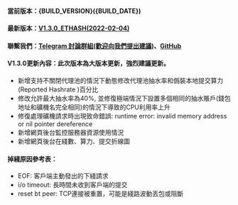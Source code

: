 #### 當前版本：{BUILD_VERSION}({BUILD_DATE})
#### 最新版本：[V1.3.0_ETHASH(2022-02-04)](https://github.com/GoMinerProxy/GoMinerProxy/releases/tag/1.3.0)
#### 聯繫我們：[Telegram 討論群組(歡迎向我們提出建議)](https://t.me/+afVqEXnxtQAyNWNh)、[GitHub](https://github.com/GoMinerProxy/GoMinerProxy) 
#### V1.3.0更新內容：此次版本為大版本更新，強烈建議更新。
- 新增支持不關閉代理池的情況下動態修改代理池抽水率和僞裝本地提交算力(Reported Hashrate )百分比
- 修改允許最大抽水率為40%, 並修復極端情況下設置多個相同的抽水賬戶(錢包地址和礦機名完全相同)的情況下導致的CPU利用率上升
- 修復處理礦機請求時出現致命錯誤: runtime error: invalid memory address or nil pointer dereference
- 新增網頁後台監控服務器資源使用情況
- 新增網頁後台在綫數、算力、提交折線圖
#### 掉綫原因參考表：
- EOF: 客戶端主動發出的下綫請求
- i/o timeout: 長時間未收到客戶端的提交
- reset bt peer: TCP連接被重置，可能是綫路波動丟包或阻斷

